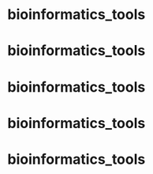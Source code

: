 # bioinformatics_tools
# bioinformatics_tools
# bioinformatics_tools
# bioinformatics_tools
# bioinformatics_tools
